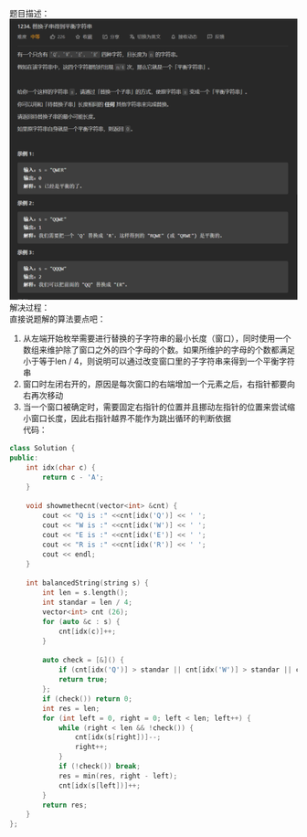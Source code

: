 题目描述：  
![image](/basical/string/image/image57.png)  
解决过程：  
直接说题解的算法要点吧：  
1. 从左端开始枚举需要进行替换的子字符串的最小长度（窗口），同时使用一个数组来维护除了窗口之外的四个字母的个数。如果所维护的字母的个数都满足小于等于len / 4，则说明可以通过改变窗口里的子字符串来得到一个平衡字符串
2. 窗口时左闭右开的，原因是每次窗口的右端增加一个元素之后，右指针都要向右再次移动
3. 当一个窗口被确定时，需要固定右指针的位置并且挪动左指针的位置来尝试缩小窗口长度，因此右指针越界不能作为跳出循环的判断依据  
代码：  
```cpp
class Solution {
public:
    int idx(char c) {
        return c - 'A';
    }

    void showmethecnt(vector<int> &cnt) {
        cout << "Q is :" <<cnt[idx('Q')] << ' ';
        cout << "W is :" <<cnt[idx('W')] << ' ';
        cout << "E is :" <<cnt[idx('E')] << ' ';
        cout << "R is :" <<cnt[idx('R')] << ' ';
        cout << endl;
    }

    int balancedString(string s) {
        int len = s.length();
        int standar = len / 4;
        vector<int> cnt (26);
        for (auto &c : s) {
            cnt[idx(c)]++;
        }

        auto check = [&]() {
            if (cnt[idx('Q')] > standar || cnt[idx('W')] > standar || cnt[idx('E')] > standar || cnt[idx('R')] > standar) return false;
            return true;
        };
        if (check()) return 0;
        int res = len;
        for (int left = 0, right = 0; left < len; left++) {
            while (right < len && !check()) {
                cnt[idx(s[right])]--;
                right++;
            }
            if (!check()) break;
            res = min(res, right - left);
            cnt[idx(s[left])]++;
        }
        return res;
    }
};
```